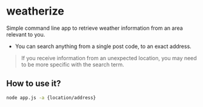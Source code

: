# weatherize

Simple command line app to retrieve weather information from an area relevant to you.
- You can search anything from a single post code, to an exact address.
> If you receive information from an unexpected location, you may need to be more specific with the search term.

## How to use it?

```bash
node app.js -a {location/address}
```
